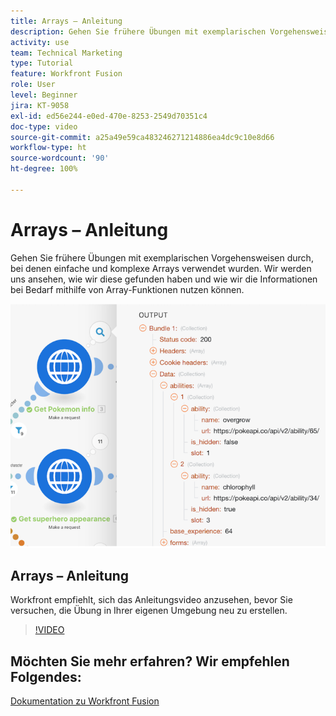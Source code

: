```yaml
---
title: Arrays – Anleitung
description: Gehen Sie frühere Übungen mit exemplarischen Vorgehensweisen durch, bei denen einfache und komplexe Arrays in [!DNL Adobe Workfront Fusion]verwendet wurden.
activity: use
team: Technical Marketing
type: Tutorial
feature: Workfront Fusion
role: User
level: Beginner
jira: KT-9058
exl-id: ed56e244-e0ed-470e-8253-2549d70351c4
doc-type: video
source-git-commit: a25a49e59ca483246271214886ea4dc9c10e8d66
workflow-type: ht
source-wordcount: '90'
ht-degree: 100%

---
```


# Arrays – Anleitung

Gehen Sie frühere Übungen mit exemplarischen Vorgehensweisen durch, bei denen einfache und komplexe Arrays verwendet wurden. Wir werden uns ansehen, wie wir diese gefunden haben und wie wir die Informationen bei Bedarf mithilfe von Array-Funktionen nutzen können.

![Ein Bild eines Fusion-Szenarios](assets/final-functional-bits-and-bobs-1.png)

## Arrays – Anleitung

Workfront empfiehlt, sich das Anleitungsvideo anzusehen, bevor Sie versuchen, die Übung in Ihrer eigenen Umgebung neu zu erstellen.

>[!VIDEO](https://video.tv.adobe.com/v/335299/?quality=12&learn=on)


## Möchten Sie mehr erfahren? Wir empfehlen Folgendes:

[Dokumentation zu Workfront Fusion](https://experienceleague.adobe.com/docs/workfront/using/adobe-workfront-fusion/workfront-fusion-2.html?lang=de)
